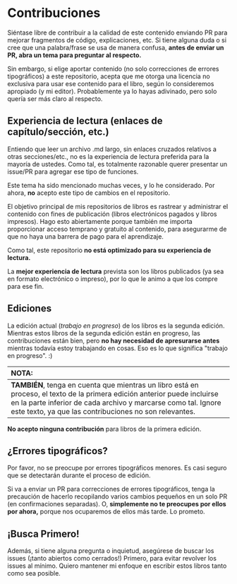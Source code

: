 # Contribuciones

Siéntase libre de contribuir a la calidad de este contenido enviando PR para mejorar fragmentos de código, explicaciones, etc. Si tiene alguna duda o si cree que una palabra/frase se usa de manera confusa, **antes de enviar un PR, abra un tema para preguntar al respecto.**

Sin embargo, si elige aportar contenido (no solo correcciones de errores tipográficos) a este repositorio, acepta que me otorga una licencia no exclusiva para usar ese contenido para el libro, según lo consideremos apropiado (y mi editor). Probablemente ya lo hayas adivinado, pero solo quería ser más claro al respecto.

## Experiencia de lectura (enlaces de capítulo/sección, etc.)

Entiendo que leer un archivo .md largo, sin enlaces cruzados relativos a otras secciones/etc., no es la experiencia de lectura preferida para la mayoría de ustedes. Como tal, es totalmente razonable querer presentar un issue/PR para agregar ese tipo de funciones.

Este tema ha sido mencionado muchas veces, y lo he considerado. Por ahora, **no** acepto este tipo de cambios en el repositorio.

El objetivo principal de mis repositorios de libros es rastrear y administrar el contenido con fines de publicación (libros electrónicos pagados y libros impresos). Hago esto abiertamente porque también me importa proporcionar acceso temprano y gratuito al contenido, para asegurarme de que no haya una barrera de pago para el aprendizaje.

Como tal, este repositorio **no está optimizado para su experiencia de lectura.**

La **mejor experiencia de lectura** prevista son los libros publicados (ya sea en formato electrónico o impreso), por lo que le animo a que los compre para ese fin.

## Ediciones

La edición actual (_trabajo en progreso_) de los libros es la segunda edición. Mientras estos libros de la segunda edición están en progreso, las contribuciones están bien, pero **no hay necesidad de apresurarse antes** mientras todavía estoy trabajando en cosas. Eso es lo que significa "trabajo en progreso". :)

| NOTA:                                                                                                                                                                                                                                                 |
| :---------------------------------------------------------------------------------------------------------------------------------------------------------------------------------------------------------------------------------------------------- |
| **TAMBIÉN**, tenga en cuenta que mientras un libro está en proceso, el texto de la primera edición anterior puede incluirse en la parte inferior de cada archivo y marcarse como tal. Ignore este texto, ya que las contribuciones no son relevantes. |

**No acepto ninguna contribución** para libros de la primera edición.

## ¿Errores tipográficos?

Por favor, no se preocupe por errores tipográficos menores. Es casi seguro que se detectarán durante el proceso de edición.

Si va a enviar un PR para correcciones de errores tipográficos, tenga la precaución de hacerlo recopilando varios cambios pequeños en un solo PR (en confirmaciones separadas). O, **simplemente no te preocupes por ellos por ahora,** porque nos ocuparemos de ellos más tarde. Lo prometo.

## ¡Busca Primero!

Además, si tiene alguna pregunta o inquietud, asegúrese de buscar los issues (¡tanto abiertos como cerrados!) Primero, para evitar revolver los issues al mínimo. Quiero mantener mi enfoque en escribir estos libros tanto como sea posible.
